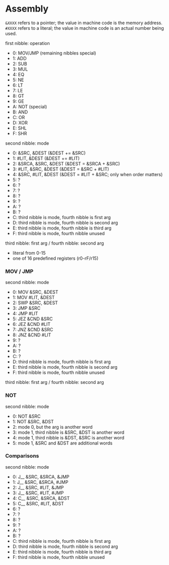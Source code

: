 # Assembly

`&XXXX` refers to a pointer; the value in machine code is the memory address. `#XXXX` refers to a literal; the value in machine code is an actual number being used.

first nibble: operation

- 0: MOV/JMP (remaining nibbles special)
- 1: ADD
- 2: SUB
- 3: MUL
- 4: EQ
- 5: NE
- 6: LT
- 7: LE
- 8: GT
- 9: GE
- A: NOT (special)
- B: AND
- C: OR
- D: XOR
- E: SHL
- F: SHR

second nibble: mode

- 0: &SRC, &DEST (&DEST += &SRC)
- 1: #LIT, &DEST (&DEST += #LIT)
- 2: &SRCA, &SRC, &DEST (&DEST = &SRCA + &SRC)
- 3: #LIT, &SRC, &DEST (&DEST = &SRC + #LIT)
- 4: &SRC, #LIT, &DEST (&DEST = #LIT + &SRC; only when order matters)
- 5: ?
- 6: ?
- 7: ?
- 8: ?
- 9: ?
- A: ?
- B: ?
- C: third nibble is mode, fourth nibble is first arg
- D: third nibble is mode, fourth nibble is second arg
- E: third nibble is mode, fourth nibble is third arg
- F: third nibble is mode, fourth nibble unused

third nibble: first arg / fourth nibble: second arg

- literal from 0-15
- one of 16 predefined registers (r0-rF/r15)

### MOV / JMP

second nibble: mode

- 0: MOV &SRC, &DEST
- 1: MOV #LIT, &DEST
- 2: SWP &SRC, &DEST
- 3: JMP &SRC
- 4: JMP #LIT
- 5: JEZ &CND &SRC
- 6: JEZ &CND #LIT
- 7: JNZ &CND &SRC
- 8: JNZ &CND #LIT
- 9: ?
- A: ?
- B: ?
- C: ?
- D: third nibble is mode, fourth nibble is first arg
- E: third nibble is mode, fourth nibble is second arg
- F: third nibble is mode, fourth nibble unused

third nibble: first arg / fourth nibble: second arg

### NOT

second nibble: mode
- 0: NOT &SRC
- 1: NOT &SRC, &DST
- 2: mode 0, but the arg is another word
- 3: mode 1, third nibble is &SRC, &DST is another word
- 4: mode 1, third nibble is &DST, &SRC is another word
- 5: mode 1, &SRC and &DST are additional words

### Comparisons

second nibble: mode

- 0: J__ &SRC, &SRCA, &JMP
- 1: J__ &SRC, &SRCA, #JMP
- 2: J__ &SRC, #LIT, &JMP
- 3: J__ &SRC, #LIT, #JMP
- 4: C__ &SRC, &SRCA, &DST
- 5: C__ &SRC, #LIT, &DST
- 6: ?
- 7: ?
- 8: ?
- 9: ?
- A: ?
- B: ?
- C: third nibble is mode, fourth nibble is first arg
- D: third nibble is mode, fourth nibble is second arg
- E: third nibble is mode, fourth nibble is third arg
- F: third nibble is mode, fourth nibble unused